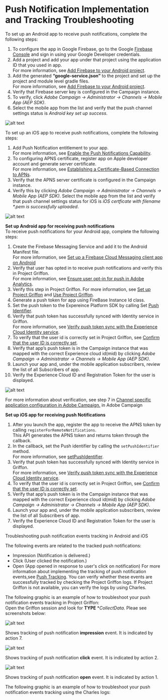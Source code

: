 #                         Push Notification Implementation and Tracking Troubleshooting
                         
To set up an Android app to receive push notifications, complete the following steps:

   1. To configure the app in Google Firebase, go to the Google [Firebase Console](https://console.firebase.google.com/) and sign in using your Google Developer credentials. 
   2. Add a project and add your app under that project using the application ID that you used in app.  
   For more information, see [Add Firebase to your Android project](https://firebase.google.com/docs/android/setup#console).
   3. Add the generated **“google-service.json”** to the project and set up the project and module level gradle files.  
   For more information, see [Add Firebase to your Android project](https://firebase.google.com/docs/android/setup#console).
   4. Verify that Firebase server key is configured in the Campaign instance.
   5. To verify, click _Adobe Campaign -> Administrator -> Channels -> Mobile App (AEP SDK)_.
   6. Select the mobile app from the list and verify that the push channel settings status is _Android key set up success_.  
   
   ![alt text](https://github.com/shivam-tomar-sde/aep-sdks-documentation/blob/push-troubleshooting-document/.gitbook/assets/android_server_key.png "Server key configuration in Android.")
  
To set up an iOS app to receive push notifications, complete the following steps:

   1. Add Push Notification entitlement to your app.  
   For more information, see [Enable the Push Notifications Capability](https://developer.apple.com/documentation/usernotifications/registering_your_app_with_apns?language=objc).
   2. To configuring APNS certificate, register app on Apple developer account and generate server certificate.  
   For more information, see [Establishing a Certificate-Based Connection to APNs](https://developer.apple.com/documentation/usernotifications/setting_up_a_remote_notification_server/establishing_a_certificate-based_connection_to_apns?language=objc).
   3. Verify that the APNS server certificate is configured in the Campaign instance.  
   4. Verify this by clicking _Adobe Campaign -> Administrator -> Channels -> Mobile App (AEP SDK)_. Select the mobile app from the list and verify that push channel settings status for iOS is _iOS certficate with filename *.pem is successfully uploaded_.
   
   ![alt text](https://github.com/shivam-tomar-sde/aep-sdks-documentation/blob/push-troubleshooting-document/.gitbook/assets/campaign_ios_cert_configured.png "Configured push certificate in Campaign.")
  

  **Set up Android app for receiving push notifications**    
  To receive push notifications for your Android app, complete the following steps:

   1. Create the Firebase Messaging Service and add it to the Android Manifest file.  
   For more information, see [Set up a Firebase Cloud Messaging client app on Android](https://firebase.google.com/docs/cloud-messaging/android/client)
   2. Verify that user has opted in to receive push notifications and verify this in Project Griffon.  
   For more information, see [Ensure user opt-in for push in Adobe Analytics](https://aep-sdks.gitbook.io/docs/resources/troubleshooting-guides/troubleshooting-push#ensure-user-opt-in-for-push-in-adobe-analytics).
   3. Verify this step in Project Griffon.
   For more information, see [Set up Project Griffon](https://aep-sdks.gitbook.io/docs/beta/project-griffon/set-up-project-griffon) and [Use Project Griffon](https://aep-sdks.gitbook.io/docs/beta/project-griffon/using-project-griffon).  
   4. Generate a push token for app using FireBase Instance Id class.  
   5. Set the push token to the Expereince Platform SDK by calling Set [Push Identifier](https://aep-sdks.gitbook.io/docs/using-mobile-extensions/adobe-campaign-standard/adobe-campaign-standard-api-reference#set-up-push-messaging).  
   6. Verify that push token has successfully synced with Identity service in Griffon.  
   For more information, see [Verify push token sync with the Experience Cloud Identity service](https://aep-sdks.gitbook.io/docs/resources/troubleshooting-guides/troubleshooting-push#verify-push-token-sync-with-the-experience-cloud-identity-service).
   7. To verify that the user id is correctly set in Project Griffon, see [Confirm that the user ID is correctly set](https://aep-sdks.gitbook.io/docs/resources/troubleshooting-guides/troubleshooting-push#confirm-that-the-user-id-is-correctly-set).                 
   8. Verify that app’s push token is in the Campaign instance that was mapped with the correct Experience cloud id(mid) by clicking _Adobe Campaign -> Administrator -> Channels -> Mobile App (AEP SDK)_.
   9. Launch your app and, under the mobile application subscribers, review the list of all Subscribers of app.
   10. Verify the Experience Cloud ID and Registration Token for the user is displayed.
   
   ![alt text](https://github.com/shivam-tomar-sde/aep-sdks-documentation/blob/push-troubleshooting-document/.gitbook/assets/campaign_app_subscriber_list.png "App subscriber list, verify mid and push token.")
    
   For more information about verification, see step 7 in [Channel specific application configuration in Adobe Campaign.](https://helpx.adobe.com/campaign/kb/configuring-app-sdk.html) in Adobe Campaign


  **Set up iOS app for receiving push Notifications**  
  
  1. After you launch the app, register the app to receive the APNS token by calling `registerForRemoteNotifications`.  
  This API generates the APNS token and returns token through the callback.
  2. In the callback, set the Push identifier by calling the `setPushIdentifier` method.  
  For more information, see [setPushIdentifier](https://aep-sdks.gitbook.io/docs/using-mobile-extensions/adobe-analytics-mobile-services#set-up-push-messaging).
  3. Verify that push token has successfully synced with Identity service in Griffon.  
  For more information, see [Verify push token sync with the Experience Cloud Identity service](https://aep-sdks.gitbook.io/docs/resources/troubleshooting-guides/troubleshooting-push#verify-push-token-sync-with-the-experience-cloud-identity-service).
  4. To verify that the user id is correctly set in Project Griffon, see [Confirm that the user ID is correctly set](https://aep-sdks.gitbook.io/docs/resources/troubleshooting-guides/troubleshooting-push#confirm-that-the-user-id-is-correctly-set). 
 5. Verify that app’s push token is in the Campaign instance that was mapped with the correct Experience cloud id(mid) by clicking _Adobe Campaign -> Administrator -> Channels -> Mobile App (AEP SDK)_.
 6. Launch your app and, under the mobile application subscribers, review the list of all Subscribers of app.
 7. Verify the Experience Cloud ID and Registration Token for the user is displayed.
 
Troubleshooting push notification events tracking in Android and iOS  

The following events are related to the tracked push notifications:
  * Impression (Notification is delivered.)
  * Click (User clicked the notification.)
  * Open (App opened in response to user's click on notification) 
  For more information about implementing the tracking of push notification events,see [Push Tracking](https://helpx.adobe.com/campaign/kb/push-tracking.html).
  You can verify whether these events are successfully tracked by checking the Project Griffon logs. If Project Griffon is not available, you can verify the logs by using Charles.
  
The following graphic is an example of how to troubleshoot your push notification events tracking in Project Griffon:  
      Open the Griffon session and look for **TYPE** **CollectData*. 
      Pleae see screenshots below:
  
   ![alt text](https://github.com/shivam-tomar-sde/aep-sdks-documentation/blob/push-troubleshooting-document/.gitbook/assets/push_tracking_impression.png "Shows Push notification impression tracking.")
   
   Shows tracking of push notification **impression** event. It is indicated by action 7.
   
   ![alt text](https://github.com/shivam-tomar-sde/aep-sdks-documentation/blob/push-troubleshooting-document/.gitbook/assets/push_tracking_click.png "Shows Push notification click tracking.")
   
   Shows tracking of push notification **click** event. It is indicated by action 2.
   
   ![alt text](https://github.com/shivam-tomar-sde/aep-sdks-documentation/blob/push-troubleshooting-document/.gitbook/assets/push_tracking_open.png "Shows Push notification open tracking.")
   
   Shows tracking of push notification **open** event. It is indicated by action 1.
  
  
The following graphic is an example of how to troubleshoot your push notification events tracking using the Charles logs:
